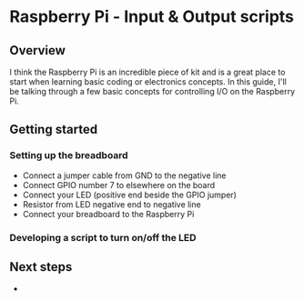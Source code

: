 # Raspberry Pi - Input & Output scripts
## Overview
I think the Raspberry Pi is an incredible piece of kit and is a great place to start when learning basic coding or electronics concepts. In this guide, I'll be talking through a few basic concepts for controlling I/O on the Raspberry Pi.

## Getting started
### Setting up the breadboard
- Connect a jumper cable from GND to the negative line
- Connect GPIO number 7 to elsewhere on the board
- Connect your LED (positive end beside the GPIO jumper)
- Resistor from LED negative end to negative line 
- Connect your breadboard to the Raspberry Pi

### Developing a script to turn on/off the LED


## Next steps
- 